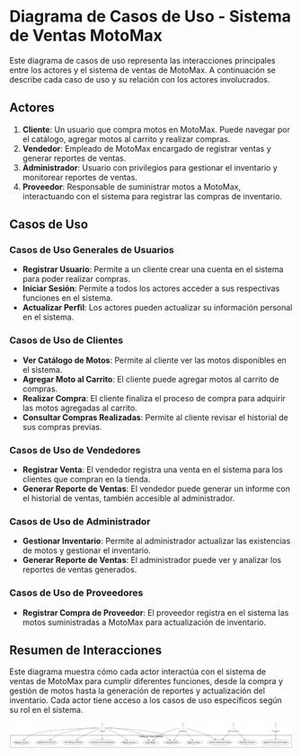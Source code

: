 # Diagrama de Casos de Uso - Sistema de Ventas MotoMax

Este diagrama de casos de uso representa las interacciones principales entre los actores y el sistema de ventas de MotoMax. A continuación se describe cada caso de uso y su relación con los actores involucrados.

## Actores

1. **Cliente**: Un usuario que compra motos en MotoMax. Puede navegar por el catálogo, agregar motos al carrito y realizar compras.
2. **Vendedor**: Empleado de MotoMax encargado de registrar ventas y generar reportes de ventas.
3. **Administrador**: Usuario con privilegios para gestionar el inventario y monitorear reportes de ventas.
4. **Proveedor**: Responsable de suministrar motos a MotoMax, interactuando con el sistema para registrar las compras de inventario.

## Casos de Uso

### Casos de Uso Generales de Usuarios
- **Registrar Usuario**: Permite a un cliente crear una cuenta en el sistema para poder realizar compras.
- **Iniciar Sesión**: Permite a todos los actores acceder a sus respectivas funciones en el sistema.
- **Actualizar Perfil**: Los actores pueden actualizar su información personal en el sistema.

### Casos de Uso de Clientes
- **Ver Catálogo de Motos**: Permite al cliente ver las motos disponibles en el sistema.
- **Agregar Moto al Carrito**: El cliente puede agregar motos al carrito de compras.
- **Realizar Compra**: El cliente finaliza el proceso de compra para adquirir las motos agregadas al carrito.
- **Consultar Compras Realizadas**: Permite al cliente revisar el historial de sus compras previas.

### Casos de Uso de Vendedores
- **Registrar Venta**: El vendedor registra una venta en el sistema para los clientes que compran en la tienda.
- **Generar Reporte de Ventas**: El vendedor puede generar un informe con el historial de ventas, también accesible al administrador.

### Casos de Uso de Administrador
- **Gestionar Inventario**: Permite al administrador actualizar las existencias de motos y gestionar el inventario.
- **Generar Reporte de Ventas**: El administrador puede ver y analizar los reportes de ventas generados.

### Casos de Uso de Proveedores
- **Registrar Compra de Proveedor**: El proveedor registra en el sistema las motos suministradas a MotoMax para actualización de inventario.

## Resumen de Interacciones

Este diagrama muestra cómo cada actor interactúa con el sistema de ventas de MotoMax para cumplir diferentes funciones, desde la compra y gestión de motos hasta la generación de reportes y actualización del inventario. Cada actor tiene acceso a los casos de uso específicos según su rol en el sistema.

![CasosDeUso](CasosDeUso.jpg)